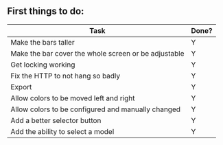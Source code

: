 ## First things to do:

| Task                                                 | Done? |
|------------------------------------------------------|-------|
| Make the bars taller                                 |   Y   |
| Make the bar cover the whole screen or be adjustable |   Y   |
| Get locking working                                  |   Y   |
| Fix the HTTP to not hang so badly                    |   Y   |
| Export                                               |   Y   |
| Allow colors to be moved left and right              |   Y   |
| Allow colors to be configured and manually changed   |   Y   |
| Add a better selector button                         |   Y   |
| Add the ability to select a model                    |   Y   |